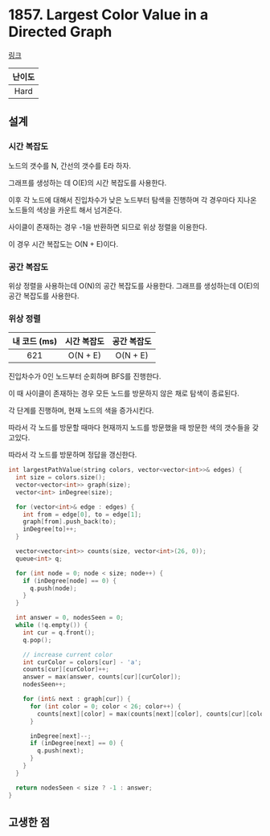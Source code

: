 # 1857. Largest Color Value in a Directed Graph

[링크](https://leetcode.com/problems/largest-color-value-in-a-directed-graph/description/)

| 난이도 |
| :----: |
|  Hard  |

## 설계

### 시간 복잡도

노드의 갯수를 N, 간선의 갯수를 E라 하자.

그래프를 생성하는 데 O(E)의 시간 복잡도를 사용한다.

이후 각 노드에 대해서 진입차수가 낮은 노드부터 탐색을 진행하며 각 경우마다 지나온 노드들의 색상을 카운트 해서 넘겨준다.

사이클이 존재하는 경우 -1을 반환하면 되므로 위상 정렬을 이용한다.

이 경우 시간 복잡도는 O(N + E)이다.

### 공간 복잡도

위상 정렬을 사용하는데 O(N)의 공간 복잡도를 사용한다. 그래프를 생성하는데 O(E)의 공간 복잡도를 사용한다.

### 위상 정렬

| 내 코드 (ms) | 시간 복잡도 | 공간 복잡도 |
| :----------: | :---------: | :---------: |
|     621      |  O(N + E)   |  O(N + E)   |

진입차수가 0인 노드부터 순회하며 BFS를 진행한다.

이 때 사이클이 존재하는 경우 모든 노드를 방문하지 않은 채로 탐색이 종료된다.

각 단계를 진행하며, 현재 노드의 색을 증가시킨다.

따라서 각 노드를 방문할 때마다 현재까지 노드를 방문했을 때 방문한 색의 갯수들을 갖고있다.

따라서 각 노드를 방문하며 정답을 갱신한다.

```cpp
int largestPathValue(string colors, vector<vector<int>>& edges) {
  int size = colors.size();
  vector<vector<int>> graph(size);
  vector<int> inDegree(size);

  for (vector<int>& edge : edges) {
    int from = edge[0], to = edge[1];
    graph[from].push_back(to);
    inDegree[to]++;
  }

  vector<vector<int>> counts(size, vector<int>(26, 0));
  queue<int> q;

  for (int node = 0; node < size; node++) {
    if (inDegree[node] == 0) {
      q.push(node);
    }
  }

  int answer = 0, nodesSeen = 0;
  while (!q.empty()) {
    int cur = q.front();
    q.pop();

    // increase current color
    int curColor = colors[cur] - 'a';
    counts[cur][curColor]++;
    answer = max(answer, counts[cur][curColor]);
    nodesSeen++;

    for (int& next : graph[cur]) {
      for (int color = 0; color < 26; color++) {
        counts[next][color] = max(counts[next][color], counts[cur][color]);
      }

      inDegree[next]--;
      if (inDegree[next] == 0) {
        q.push(next);
      }
    }
  }

  return nodesSeen < size ? -1 : answer;
}
```

## 고생한 점
